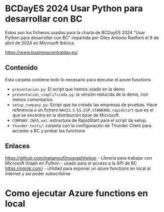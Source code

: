 # BCDayES 2024 Usar Python para desarrollar con BC

Estos son los ficheros usados para la charla de BCDayES 2024 "Usar Python para desarrollar con BC" impartida por Giles Antonio Radford el 9 de abril de 2024 en Microsoft Ibérica.

https://www.businesscentralday.es/

## Contenido

Esta carpeta contiene todo lo necesario para ejecutar el azure functions

- `presentacion.py`: El script que hemos usado en la demo
- `presentacion_simplificada.py`: la versión reducida de la demo, con menos comentarios
- `setup_company.py`: Script que ha creado las empresas de pruebas. Hace referencia a un fichero `NAV23.5.ES.ESP.STANDARD.rapidstart` que es el que se encentra en la distribución base de Microsoft.
- `COMPANY.INFO.xml`: estructura de RapidStart para el script de setup.
- `thunder-tests/`: carpeta con la configuración de Thunder Client para acceder a BC y probar las functions

## Enlaces

https://github.com/metamoof/msgraphhelper - Librería para trabajar con Microsoft Graph en Python - usado para el acceso a la API de BC
https://ngrok.com/ - utilidad para exponer un azure functions en local al internet y así poder subscribirse

# Como ejecutar Azure functions en local
